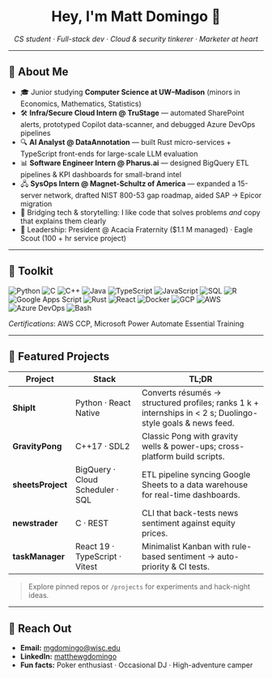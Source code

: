 <h1 align="center">Hey, I'm Matt Domingo 👋</h1>

<p align="center">
  <em>CS student · Full-stack dev · Cloud &amp; security tinkerer · Marketer at heart</em>
</p>

---

## 🌱 About Me
- 🎓  Junior studying **Computer Science at UW–Madison** (minors in Economics, Mathematics, Statistics)  
- 🛠️  **Infra/Secure Cloud Intern @ TruStage** — automated SharePoint alerts, prototyped Copilot data-scanner, and debugged Azure DevOps pipelines  
- 🔍  **AI Analyst @ DataAnnotation** — built Rust micro-services + TypeScript front-ends for large-scale LLM evaluation  
- 📊  **Software Engineer Intern @ Pharus.ai** — designed BigQuery ETL pipelines &amp; KPI dashboards for small-brand intel  
- 🖧  **SysOps Intern @ Magnet-Schultz of America** — expanded a 15-server network, drafted NIST 800-53 gap roadmap, aided SAP → Epicor migration  
- 🤝  Bridging tech &amp; storytelling: I like code that solves problems *and* copy that explains them clearly  
- 🌟  Leadership: President @ Acacia Fraternity (\$1.1 M managed) · Eagle Scout (100 + hr service project)  

---

## 🧰 Toolkit
![Python](https://img.shields.io/badge/Python-3670A0?logo=python&logoColor=white)
![C](https://img.shields.io/badge/C-555555?logo=c&logoColor=white)
![C++](https://img.shields.io/badge/C%2B%2B-00599C?logo=c%2B%2B&logoColor=white)
![Java](https://img.shields.io/badge/Java-ED8B00?logo=openjdk&logoColor=white)
![TypeScript](https://img.shields.io/badge/TypeScript-3178C6?logo=typescript&logoColor=white)
![JavaScript](https://img.shields.io/badge/JavaScript-F7DF1E?logo=javascript&logoColor=black)
![SQL](https://img.shields.io/badge/SQL-4479A1?logo=postgresql&logoColor=white)
![R](https://img.shields.io/badge/R-276DC3?logo=r&logoColor=white)
![Google Apps Script](https://img.shields.io/badge/Apps%20Script-4285F4?logo=googlecloud&logoColor=white)
![Rust](https://img.shields.io/badge/Rust-000000?logo=rust&logoColor=white)
![React](https://img.shields.io/badge/React-20232A?logo=react&logoColor=61DAFB)
![Docker](https://img.shields.io/badge/Docker-2496ED?logo=docker&logoColor=white)
![GCP](https://img.shields.io/badge/Google%20Cloud-4285F4?logo=googlecloud&logoColor=white)
![AWS](https://img.shields.io/badge/AWS-232F3E?logo=amazonaws&logoColor=white)
![Azure DevOps](https://img.shields.io/badge/Azure%20DevOps-0078D7?logo=azuredevops&logoColor=white)
![Bash](https://img.shields.io/badge/Bash-4EAA25?logo=gnubash&logoColor=white)

*Certifications*: AWS CCP, Microsoft Power Automate Essential Training  

---

## 🚀 Featured Projects

| Project | Stack | TL;DR |
| ------- | ----- | ----- |
| **ShipIt** | Python · React Native | Converts résumés → structured profiles; ranks 1 k + internships in &lt; 2 s; Duolingo-style goals &amp; news feed. |
| **GravityPong** | C++17 · SDL2 | Classic Pong with gravity wells &amp; power-ups; cross-platform build scripts. |
| **sheetsProject** | BigQuery · Cloud Scheduler · SQL | ETL pipeline syncing Google Sheets to a data warehouse for real-time dashboards. |
| **newstrader** | C · REST | CLI that back-tests news sentiment against equity prices. |
| **taskManager** | React 19 · TypeScript · Vitest | Minimalist Kanban with rule-based sentiment → auto-priority &amp; CI tests. |

> Explore pinned repos or `/projects` for experiments and hack-night ideas.

---

## 💌 Reach Out
- **Email:** mgdomingo@wisc.edu  
- **LinkedIn:** [matthewgdomingo](https://www.linkedin.com/in/matthewgdomingo/)  
- **Fun facts:** Poker enthusiast · Occasional DJ · High-adventure camper  
